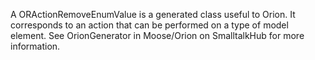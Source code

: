 A ORActionRemoveEnumValue is a generated class useful to Orion. It corresponds to an action that can be performed on a type of model element. See OrionGenerator in Moose/Orion on SmalltalkHub for more information.